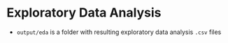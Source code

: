 # Exploratory Data Analysis

- `output/eda` is a folder with resulting exploratory data analysis `.csv` files

